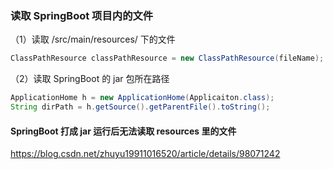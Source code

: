 ### 读取 SpringBoot 项目内的文件

（1）读取 /src/main/resources/ 下的文件

```java
ClassPathResource classPathResource = new ClassPathResource(fileName);
```

（2）读取 SpringBoot 的 jar 包所在路径

```java
ApplicationHome h = new ApplicationHome(Applicaiton.class);
String dirPath = h.getSource().getParentFile().toString();
```

#### SpringBoot 打成 jar 运行后无法读取 resources 里的文件

https://blog.csdn.net/zhuyu19911016520/article/details/98071242
